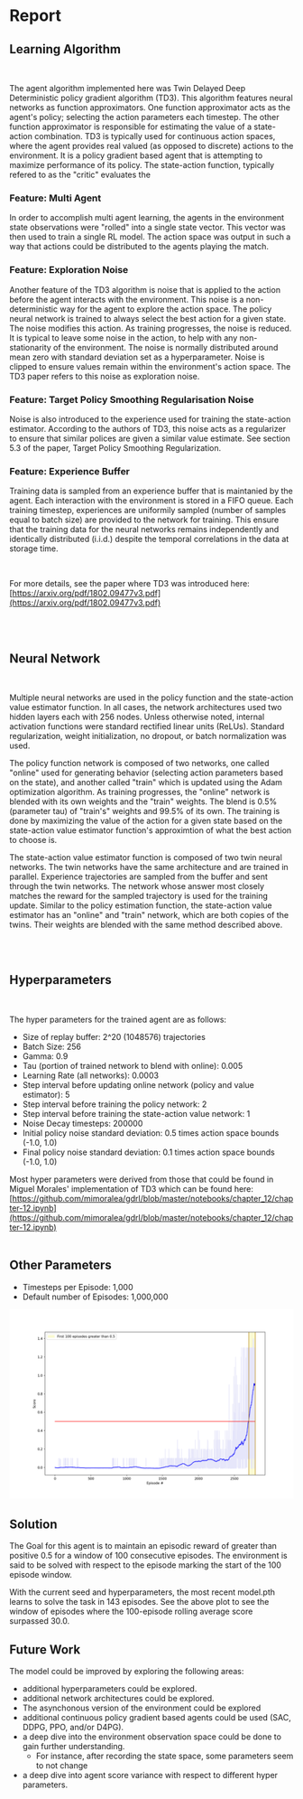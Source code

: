 # Report

## Learning Algorithm
</br>

The agent algorithm implemented here was Twin Delayed Deep Deterministic policy gradient algorithm (TD3). This algorithm features neural networks as function approximators. One function approximator acts as the agent's policy; selecting the action parameters each timestep. The other function approximator is responsible for estimating the value of a state-action combination. TD3 is typically used for continuous action spaces, where the agent provides real valued (as opposed to discrete) actions to the environment. It is a policy gradient based agent that is attempting to maximize performance of its policy. The state-action function, typically refered to as the "critic" evaluates the 

### Feature: Multi Agent

In order to accomplish multi agent learning, the agents in the environment state observations were "rolled" into a single state vector. This vector was then used to train a single RL model. The action space was output in such a way that actions could be distributed to the agents playing the match.

### Feature: Exploration Noise

Another feature of the TD3 algorithm is noise that is applied to the action before the agent interacts with the environment. This noise is a non-deterministic way for the agent to explore the action space. The policy neural network is trained to always select the best action for a given state. The noise modifies this action. As training progresses, the noise is reduced. It is typical to leave some noise in the action, to help with any non-stationarity of the environment. The noise is normally distributed around mean zero with standard deviation set as a hyperparameter. Noise is clipped to ensure values remain within the environment's action space. The TD3 paper refers to this noise as exploration noise.

### Feature: Target Policy Smoothing Regularisation Noise

Noise is also introduced to the experience used for training the state-action estimator. According to the authors of TD3, this noise acts as a regularizer to ensure that similar polices are given a similar value estimate. See section 5.3 of the paper, Target Policy Smoothing Regularization.

### Feature: Experience Buffer

Training data is sampled from an experience buffer that is maintanied by the agent. Each interaction with the environment is stored in a FIFO queue. Each training timestep, experiences are uniformily sampled (number of samples equal to batch size) are provided to the network for training. This ensure that the training data for the neural networks remains independently and identically distributed (i.i.d.) despite the temporal correlations in the data at storage time.

</br>

For more details, see the paper where TD3 was introduced here: [https://arxiv.org/pdf/1802.09477v3.pdf](https://arxiv.org/pdf/1802.09477v3.pdf)

</br>
</br>

## Neural Network

</br>

Multiple neural networks are used in the policy function and the state-action value estimator function. In all cases, the network architectures used two hidden layers each with 256 nodes. Unless otherwise noted, internal activation functions were standard rectified linear units (ReLUs). Standard regularization, weight initialization, no dropout, or batch normalization was used. 

The policy function network is composed of two networks, one called "online" used for generating behavior (selecting action parameters based on the state), and another called "train" which is updated using the Adam optimization algorithm. As training progresses, the "online" network is blended with its own weights and the "train" weights. The blend is 0.5% (parameter tau) of "train's" weights and 99.5% of its own. The training is done by maximizing the value of the action for a given state based on the state-action value estimator function's approximtion of what the best action to choose is. 

The state-action value estimator function is composed of two twin neural networks. The twin networks have the same architecture and are trained in parallel. Experience trajectories are sampled from the buffer and sent through the twin networks. The network whose answer most closely matches the reward for the sampled trajectory is used for the training update. Similar to the policy estimation function, the state-action value estimator has an "online" and "train" network, which are both copies of the twins. Their weights are blended with the same method described above.

</br>
</br>

## Hyperparameters
</br>

The hyper parameters for the trained agent are as follows:
* Size of replay buffer: 2^20 (1048576) trajectories
* Batch Size: 256
* Gamma: 0.9
* Tau (portion of trained network to blend with online): 0.005
* Learning Rate (all networks): 0.0003
* Step interval before updating online network (policy and value estimator): 5
* Step interval before training the policy network: 2
* Step interval before training the state-action value network: 1
* Noise Decay timesteps: 200000
* Initial policy noise standard deviation: 0.5 times action space bounds (-1.0, 1.0)
* Final policy noise standard deviation: 0.1 times action space bounds (-1.0, 1.0)

Most hyper parameters were derived from those that could be found in Miguel Morales' implementation of TD3 which can be found here: [https://github.com/mimoralea/gdrl/blob/master/notebooks/chapter_12/chapter-12.ipynb](https://github.com/mimoralea/gdrl/blob/master/notebooks/chapter_12/chapter-12.ipynb)
</br>
</br>


## Other Parameters
* Timesteps per Episode: 1,000
* Default number of Episodes: 1,000,000


![Score vs Episode](./scores.png)


## Solution

The Goal for this agent is to maintain an episodic reward of greater than positive 0.5 for a window of 100 consecutive episodes. The environment is said to be solved with respect to the episode marking the start of the 100 episode window.

With the current seed and hyperparameters, the most recent model.pth learns to solve the task in 143 episodes. See the above plot to see the window of episodes where the 100-episode rolling average score surpassed 30.0.


## Future Work

The model could be improved by exploring the following areas:
* additional hyperparameters could be explored.
* additional network architectures could be explored.
* The asynchonous version of the environment could be explored
* additional continuous policy gradient based agents could be used (SAC, DDPG, PPO, and/or D4PG).
* a deep dive into the environment observation space could be done to gain further understanding.
    * For instance, after recording the state space, some parameters seem to not change
* a deep dive into agent score variance with respect to different hyper parameters.
